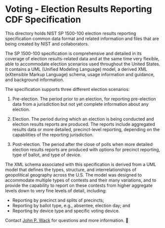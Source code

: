 # Voting - Election Results Reporting CDF Specification

This directory holds NIST SP 1500-100 election results reporting specification common data format and related information and files that are being created by NIST and collaborators.   

The SP 1500-100 specification is comprehensive and detailed in its coverage of election results-related data and at the same time very flexible, able to accommodate election scenarios used throughout the United States.  It contains a UML (Unified Modeling Language) model, a derived XML (eXtensible Markup Language) schema, usage information and guidance, and background information.

The specification supports three different election scenarios:
1. Pre-election.  The period prior to an election, for reporting pre-election data from a jurisdiction but not yet complete information about any election.2. Election.  The period during which an election is being conducted and election results reports are produced.  The reports include aggregated results data or more detailed, precinct-level reporting, depending on the capabilities of the reporting jurisdiction.3. Post-election.  The period after the close of polls when more detailed election results reports are produced with options for precinct reporting, type of ballot, and type of device.The XML schema associated with this specification is derived from a UML model that defines the types, structure, and interrelationships of geopolitical geography across the U.S.  The model was designed to accommodate multiple types of contests and their many variations, and to provide the capability to report on these contests from higher aggregate levels down to very fine levels of detail, including:
 - Reporting by precinct and splits of precincts; - Reporting by ballot type, e.g., absentee, election day; and - Reporting by device type and specific voting device.Contact [John P. Wack](mailto:john.wack@nist.gov) for questions and more information.
